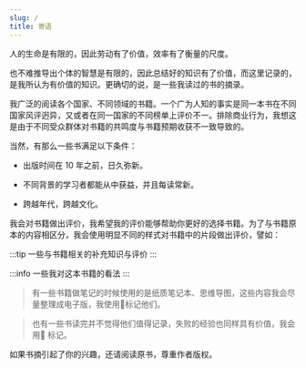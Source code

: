 ```yaml
---
slug: /
title: 寄语
---
```


人的生命是有限的，因此劳动有了价值，效率有了衡量的尺度。

也不难推导出个体的智慧是有限的，因此总结好的知识有了价值，而这里记录的，是我所认为有价值的知识。更确切的说，是一些我读过的书的摘录。

我广泛的阅读各个国家、不同领域的书籍。一个广为人知的事实是同一本书在不同国家风评迥异，又或者在同一国家的不同榜单上评价不一。排除商业行为，我想这是由于不同受众群体对书籍的共鸣度与书籍预期收获不一致导致的。

当然，有那么一些书满足以下条件：

- 出版时间在 10 年之前，日久弥新。

- 不同背景的学习者都能从中获益，并且每读常新。

- 跨越年代，跨越文化。


我会对书籍做出评价，我希望我的评价能够帮助你更好的选择书籍。为了与书籍原本的内容相区分，我会使用明显不同的样式对书籍中的片段做出评价，譬如：

:::tip
一些与书籍相关的补充知识与评价
:::

:::info
一些我对这本书籍的看法
:::

> 有一些书籍做笔记的时候使用的是纸质笔记本、思维导图，这些内容我会尽量整理成电子版，我使用🚧标记他们。

> 也有一些书读完并不觉得他们值得记录，失败的经验也同样具有价值，我会用🍻 标记。

如果书摘引起了你的兴趣，还请阅读原书，尊重作者版权。